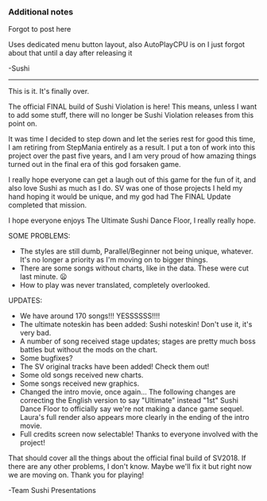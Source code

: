 ### Additional notes
Forgot to post here

Uses dedicated menu button layout, also AutoPlayCPU is on I just forgot about that until a day after releasing it

-Sushi
<hr>

This is it. It's finally over.

The official FINAL build of Sushi Violation is here! This means, unless I want to add some stuff, there will no longer be Sushi Violation releases from this point on.

It was time I decided to step down and let the series rest for good this time, I am retiring from StepMania entirely as a result. I put a ton of work into this project over the past five years, and I am very proud of how amazing things turned out in the final era of this god forsaken game.

I really hope everyone can get a laugh out of this game for the fun of it, and also love Sushi as much as I do.
SV was one of those projects I held my hand hoping it would be unique, and my god had The FINAL Update completed that mission.

I hope everyone enjoys The Ultimate Sushi Dance Floor, I really really hope.

SOME PROBLEMS:
- The styles are still dumb, Parallel/Beginner not being unique, whatever. It's no longer a priority as I'm moving on to bigger things.
- There are some songs without charts, like in the data. These were cut last minute. 😦
- How to play was never translated, completely overlooked.

UPDATES:
- We have around 170 songs!!! YESSSSSS!!!!
- The ultimate noteskin has been added: Sushi noteskin! Don't use it, it's very bad.
- A number of song received stage updates; stages are pretty much boss battles but without the mods on the chart.
- Some bugfixes?
- The SV original tracks have been added! Check them out!
- Some old songs received new charts.
- Some songs received new graphics.
- Changed the intro movie, once again... The following changes are correcting the English version to say "Ultimate" instead "1st" Sushi Dance Floor to officially say we're not making a dance game sequel.
Laura's full render also appears more clearly in the ending of the intro movie.
- Full credits screen now selectable! Thanks to everyone involved with the project!

That should cover all the things about the official final build of SV2018. If there are any other problems, I don't know. Maybe we'll fix it but right now we are moving on.
Thank you for playing!

-Team Sushi Presentations